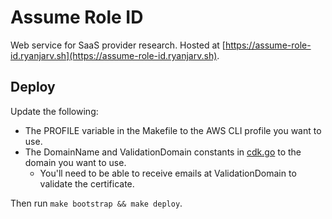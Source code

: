 # Assume Role ID

Web service for SaaS provider research. Hosted at [https://assume-role-id.ryanjarv.sh](https://assume-role-id.ryanjarv.sh).

## Deploy

Update the following: 

* The PROFILE variable in the Makefile to the AWS CLI profile you want to use. 
* The DomainName and ValidationDomain constants in [cdk.go](./cdk.go) to the domain you want to use.
  * You'll need to be able to receive emails at ValidationDomain to validate the certificate.

Then run `make bootstrap && make deploy`.
